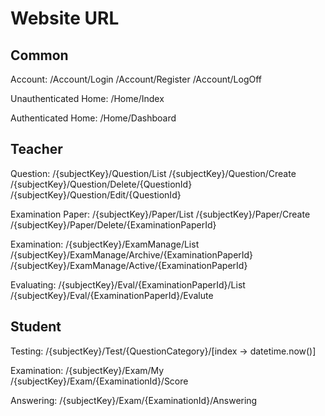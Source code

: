 Website URL
=====

Common
-----
Account:
/Account/Login
/Account/Register
/Account/LogOff

Unauthenticated Home:
/Home/Index

Authenticated Home:
/Home/Dashboard

Teacher
-----
Question:
/{subjectKey}/Question/List
/{subjectKey}/Question/Create
/{subjectKey}/Question/Delete/{QuestionId}
/{subjectKey}/Question/Edit/{QuestionId}

Examination Paper:
/{subjectKey}/Paper/List
/{subjectKey}/Paper/Create
/{subjectKey}/Paper/Delete/{ExaminationPaperId}

Examination:
/{subjectKey}/ExamManage/List
/{subjectKey}/ExamManage/Archive/{ExaminationPaperId}
/{subjectKey}/ExamManage/Active/{ExaminationPaperId}

Evaluating:
/{subjectKey}/Eval/{ExaminationPaperId}/List
/{subjectKey}/Eval/{ExaminationPaperId}/Evalute

Student
-----
Testing:
/{subjectKey}/Test/{QuestionCategory}/[index -> datetime.now()]

Examination:
/{subjectKey}/Exam/My
/{subjectKey}/Exam/{ExaminationId}/Score

Answering:
/{subjectKey}/Exam/{ExaminationId}/Answering
